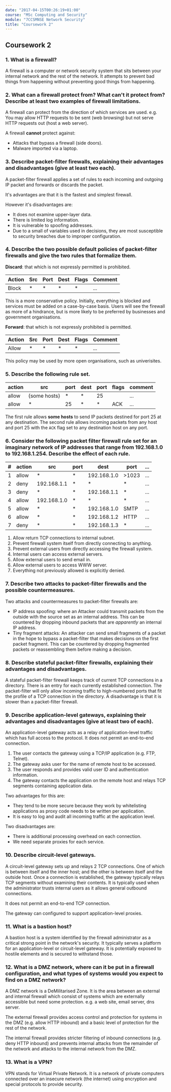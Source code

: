 ```yaml
---
date: "2017-04-15T00:26:19+01:00"
course: "MSc Computing and Security"
module: "7CCSMNSE Network Security"
title: "Coursework 2"
---
```


## Coursework 2

### 1. What is a firewall?

A firewall is a computer or network security system that sits between your internal network and the rest of the network. It attempts to prevent bad things from happening without preventing good things from happening.

### 2. What can a firewall protect from? What can't it protect from? Describe at least two examples of firewall limitations.

A firewall can protect from the direction of which services are used. e.g. You may allow HTTP requests to be sent (web browsing) but not serve HTTP requests out (host a web server).

A firewall **cannot** protect against:
 * Attacks that bypass a firewall (side doors).
 * Malware imported via a laptop.

### 3. Describe packet-filter firewalls, explaining their advantages and disadvantages (give at least two each).

A packet-filter firewall applies a set of rules to each incoming and outgoing IP packet and forwards or discards the packet.

It's advantages are that it is the fastest and simplest firewall.

However it's disadvantages are:
* It does not examine upper-layer data.
* There is limited log information.
* It is vulnerable to spoofing addresses.
* Due to a small of variables used in decisions, they are most susceptible to security breaches due to improper configuration.


### 4. Describe the two possible default policies of packet-filter firewalls and give the two rules that formalize them.

**Discard**:  that which is not expressly permitted is prohibited.

| Action | Src | Port | Dest | Flags | Comment |
| ------ | --- | ---- | ---- | ----- | ------- |
| Block  | *   | *    | *    | *     | ...     |

This is a more conservative policy. Initially, everything is blocked and services must be added on a case-by-case basis. Users will see the firewall as more of a hindrance, but is more likely to be preferred by businesses and government organisations.

**Forward**: that which is not expressly prohibited is permitted.

| Action | Src | Port | Dest | Flags | Comment |
| ------ | --- | ---- | ---- | ----- | ------- |
| Allow  | *   | *    | *    | *     | ...     |

This policy may be used by more open organisations, such as univerisites.

### 5. Describe the following rule set.

| action | src          | port | dest | port | flags | comment |
| ------ | ------------ | ---- | ---- | ---- | ----- | ------- |
| allow  | {some hosts} | *    | *    | 25   |       | ...     |
| allow  | *            | 25   | *    | *    | ACK   | ...     |

The first rule allows **some hosts** to send IP packets destined for port 25 at any destination. The second rule allows incoming packets from any host and port 25 with the `ACK` flag set to any destination host on any port.


### 6. Consider the following packet filter firewall rule set for an imaginary network of IP addresses that range from 192.168.1.0 to 192.168.1.254. Describe the effect of each rule.

| #   | action | src         | port | dest        | port  | ... |
| --- | ------ | ----------- | ---- | ----------- | ----- | --- |
| 1   | allow  | *           | *    | 192.168.1.0 | >1023 | ... |
| 2   | deny   | 192.168.1.1 | *    | *           | *     | ... |
| 3   | deny   | *           | *    | 192.168.1.1 | *     | ... |
| 4   | allow  | 192.168.1.0 | *    | *           | *     | ... |
| 5   | allow  | *           | *    | 192.168.1.0 | SMTP  | ... |
| 6   | allow  | *           | *    | 192.168.1.2 | HTTP  | ... |
| 7   | deny   | *           | *    | 192.168.1.3 | *     | ... |

1. Allow return TCP connections to internal subnet.
2. Prevent firewall system itself from directly connecting to anything.
3. Prevent external users from directly accessing the firewall system.
4. Internal users can access external servers.
5. Allow external users to send email in.
6. Allow external users to access WWW server.
7. Everything not previously allowed is explicitly denied.

### 7. Describe two attacks to packet-filter firewalls and the possible countermeasures.

Two attacks and countermeasures to packet-filter firewalls are:
* IP address spoofing: where an Attacker could transmit packets from the outside with the source set as an internal address. This can be countered by dropping inbound packets that are *apparently* an internal IP address.
* Tiny fragment attacks: An attacker can send small fragments of a packet in the hope to bypass a packet-filter that makes decisions on the first packet fragment. This can be countered by dropping fragmented packets or reassembling them before making a decision.


### 8. Describe stateful packet-filter firewalls, explaining their advantages and disadvantages.

A stateful packet-filter firewall keeps track of current TCP connections in a directory. There is an entry for each currently established connection. The packet-filter will only allow incoming traffic to high-numbered ports that fit the profile of a TCP connection in the directory. A disadvantage is that it is slower than a packet-filter firewall.


### 9. Describe application-level gateways, explaining their advantages and disadvantages (give at least two of each).

An application-level gateway acts as a relay of application-level traffic which has full access to the protocol. It does not permit an end-to-end connection.

1. The user contacts the gateway using a TCP/IP application (e.g. FTP, Telnet).
2. The gateway asks user for the name of remote host to be accessed.
3. The user responds and provides valid user ID and authentication information.
4. The gateway contacts the application on the remote host and relays TCP segments containing application data.

Two advantages for this are:
 * They tend to be more secure because they work by whitelisting applications as proxy code needs to be written per application.
 * It is easy to log and audit all incoming traffic at the application level.

Two disadvantages are:
 * There is additional processing overhead on each connection.
 * We need separate proxies for each service.

### 10. Describe circuit-level gateways.

A circuit-level gateway sets up and relays 2 TCP connections. One of which is between itself and the inner host; and the other is between itself and the outside host. Once a connection is established, the gateway typically relays TCP segments without examining their contents. It is typically used when the administrator trusts internal users as it allows general outbound connections.

It does not permit an end-to-end TCP connection.

The gateway can configured to support application-level proxies.


### 11. What is a bastion host?

A bastion host is a system identified by the firewall administrator as a critical strong point in the network's security. It typically serves a platform for an application-level or circuit-level gateway. It is potentially exposed to hostile elements and is secured to withstand those.


### 12. What is a DMZ network, where can it be put in a firewall configuration, and what types of systems would you expect to find on a DMZ network?

A DMZ network is a DeMilitarised Zone. It is the area between an external and internal firewall which consist of systems which are externally accessible but need some protection. e.g. a web site, email server, dns server.

The external firewall provides access control and protection for systems in the DMZ (e.g. allow HTTP inbound) and a basic level of protection for the rest of the network.

The internal firewall provides stricter filtering of inbound connections (e.g. deny HTTP inbound) and prevents internal attacks from the remainder of the network and attacks to the internal network from the DMZ.

### 13. What is a VPN?

VPN stands for Virtual Private Network. It is a network of private computers connected over an insecure network (the internet) using encryption and special protocols to provide security.
